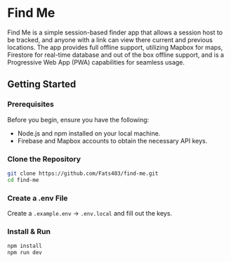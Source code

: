 # Find Me

Find Me is a simple session-based finder app that allows a session host to be tracked, and anyone with a link can view there current and previous locations. The app provides full offline support, utilizing Mapbox for maps, Firestore for real-time database and out of the box offline support, and is a Progressive Web App (PWA) capabilities for seamless usage.

## Getting Started

### Prerequisites

Before you begin, ensure you have the following:

- Node.js and npm installed on your local machine.
- Firebase and Mapbox accounts to obtain the necessary API keys.

### **Clone the Repository**

```bash
git clone https://github.com/Fats403/find-me.git
cd find-me
```

### **Create a .env File**

Create a `.example.env` -> `.env.local` and fill out the keys.

### **Install & Run**

```bash
npm install
npm run dev
```
